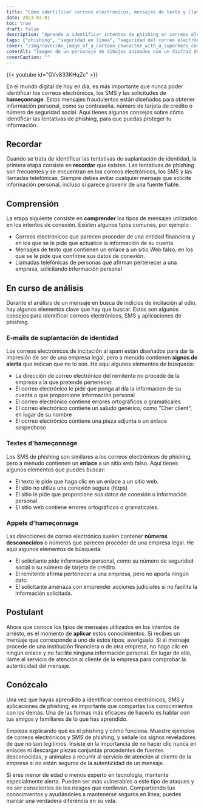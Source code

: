 ```yaml
---
title: "Cómo identificar correos electrónicos, mensajes de texto y llamadas de phishing"
date: 2023-03-01
toc: true
draft: false
description: "Aprende a identificar intentos de phishing en correos electrónicos, textos y llamadas para mantener a salvo tu información personal".
tags: ["phishing", "seguridad en línea", "seguridad del correo electrónico", "ciberseguridad", "seguridad en Internet", "correos electrónicos de phishing", "mensajes de texto de phishing", "llamadas de phishing", "amenazas digitales", "robo de identidad", "protección de datos", "fraude en línea", "estafas en línea", "privacidad en línea", "consejos de seguridad en línea", "ciberdelincuencia", "seguridad de la información", "seguridad de contraseñas", "seguridad de datos", "concienciación sobre seguridad"].
cover: "/img/cover/An_image_of_a_cartoon_character_with_a_superhero_costume.png"
coverAlt: "Imagen de un personaje de dibujos animados con un disfraz de superhéroe y un escudo bloqueando una caña de pescar con un correo electrónico de phishing".
coverCaption: ""
---
```


{{< youtube id="GVv833KHqZc" >}}
 
 
 En el mundo digital de hoy en día, es más importante que nunca poder identificar los correos electrónicos, los SMS y las solicitudes de **hameçonnage**. Estos mensajes fraudulentos están diseñados para obtener información personal, como su contraseña, número de tarjeta de crédito o número de seguridad social. Aquí tienes algunos consejos sobre cómo identificar las tentativas de phishing, para que puedas proteger tu información.
 
 ## Recordar
 
 Cuando se trata de identificar las tentativas de suplantación de identidad, la primera etapa consiste en **recordar** que existen. Las tentativas de phishing son frecuentes y se encuentran en los correos electrónicos, los SMS y las llamadas telefónicas. Siempre debes evitar cualquier mensaje que solicite información personal, incluso si parece provenir de una fuente fiable.
 
 ## Comprensión
 
 La etapa siguiente consiste en **comprender** los tipos de mensajes utilizados en los intentos de conexión. Existen algunos tipos comunes, por ejemplo :
 
 - Correos electrónicos que parecen proceder de una entidad financiera y en los que se le pide que actualice la información de su cuenta.
 - Mensajes de texto que contienen un enlace a un sitio Web falso, en los que se le pide que confirme sus datos de conexión.
 - Llamadas telefónicas de personas que afirman pertenecer a una empresa, solicitando información personal
 
 ## En curso de análisis
 
 Durante el análisis de un mensaje en busca de indicios de incitación al odio, hay algunos elementos clave que hay que buscar. Estos son algunos consejos para identificar correos electrónicos, SMS y aplicaciones de phishing.
 
 ### E-mails de suplantación de identidad
 
 Los correos electrónicos de incitación al spam están diseñados para dar la impresión de ser de una empresa legal, pero a menudo contienen **signos de alerta** que indican que no lo son. He aquí algunos elementos de búsqueda:
 
 - La dirección de correo electrónico del remitente no procede de la empresa a la que pretende pertenecer.
 - El correo electrónico le pide que ponga al día la información de su cuenta o que proporcione información personal
 - El correo electrónico contiene errores ortográficos o gramaticales
 - El correo electrónico contiene un saludo genérico, como "Cher client", en lugar de su nombre
 - El correo electrónico contiene una pieza adjunta o un enlace sospechoso
 
 ### Textes d'hameçonnage
 
 Los SMS de phishing son similares a los correos electrónicos de phishing, pero a menudo contienen un **enlace** a un sitio web falso. Aquí tienes algunos elementos que puedes buscar:
 
 - El texto le pide que haga clic en un enlace a un sitio web.
 - El sitio no utiliza una conexión segura (https)
 - El sitio le pide que proporcione sus datos de conexión o información personal.
 - El sitio web contiene errores ortográficos o gramaticales.
 
 ### Appels d'hameçonnage
 
 Las direcciones de correo electrónico suelen contener **números desconocidos** o números que parecen proceder de una empresa legal. He aquí algunos elementos de búsqueda:
 
 - El solicitante pide información personal, como su número de seguridad social o su número de tarjeta de crédito.
 - El remitente afirma pertenecer a una empresa, pero no aporta ningún dato.
 - El solicitante amenaza con emprender acciones judiciales si no facilita la información solicitada.
 
 ## Postulant
 
 Ahora que conoce los tipos de mensajes utilizados en los intentos de arresto, es el momento de **aplicar** estos conocimientos. Si recibes un mensaje que corresponde a uno de estos tipos, averígualo. Si el mensaje procede de una institución financiera o de otra empresa, no haga clic en ningún enlace y no facilite ninguna información personal. En lugar de ello, llame al servicio de atención al cliente de la empresa para comprobar la autenticidad del mensaje.
 
 ## Conózcalo
 
 Una vez que hayas aprendido a identificar correos electrónicos, SMS y aplicaciones de phishing, es importante que compartas tus conocimientos con los demás. Una de las formas más eficaces de hacerlo es hablar con tus amigos y familiares de lo que has aprendido.
 
 Empieza explicando qué es el phishing y cómo funciona. Muestre ejemplos de correos electrónicos y SMS de phishing, y señale los signos reveladores de que no son legítimos. Insiste en la importancia de no hacer clic nunca en enlaces ni descargar piezas conjuntas procedentes de fuentes desconocidas, y anímales a recurrir al servicio de atención al cliente de la empresa si no están seguros de la autenticidad de un mensaje.
 
 Si eres menor de edad o menos experto en tecnología, mantente especialmente alerta. Pueden ser más vulnerables a este tipo de ataques y no ser conscientes de los riesgos que conllevan. Compartiendo tus conocimientos y ayudándoles a mantenerse seguros en línea, puedes marcar una verdadera diferencia en su vida.
